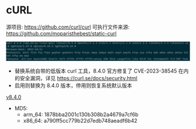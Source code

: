 # cURL

源项目: <https://github.com/curl/curl>
可执行文件来源: <https://github.com/moparisthebest/static-curl>

![cURL](curl.png)

- 替换系统自带的低版本 curl 工具，8.4.0 官方修复了 CVE-2023-38545 在内的安全漏洞，详见 <https://curl.se/docs/security.html>
- 启用则替换为 8.4.0 版本，停用则恢复系统默认版本

[v8.4.0](https://github.com/Jay-Young/qpkg/releases/tag/v8.4.0_cURL)

- MD5:
  - arm_64: 1878bba2001c130b308b2a4679a7cf6b
  - x86_64: a790ff5cc779b22d7edb748aeadf6b42
